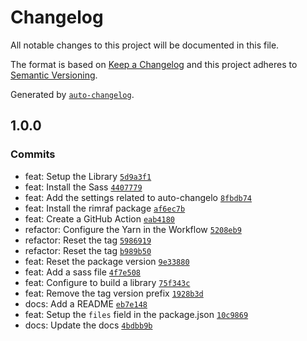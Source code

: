 # Changelog

All notable changes to this project will be documented in this file.

The format is based on [Keep a Changelog](https://keepachangelog.com/en/1.0.0/)
and this project adheres to [Semantic Versioning](https://semver.org/spec/v2.0.0.html).

Generated by [`auto-changelog`](https://github.com/CookPete/auto-changelog).

## 1.0.0

### Commits

- feat: Setup the Library [`5d9a3f1`](https://github.com/yushanwebdev/center-child/commit/5d9a3f163665d41261d4ebfeeb00a9b6957e6801)
- feat: Install the Sass [`4407779`](https://github.com/yushanwebdev/center-child/commit/4407779e00c9c3bbf495635f90f25cc97df7907e)
- feat: Add the settings related to auto-changelo [`8fbdb74`](https://github.com/yushanwebdev/center-child/commit/8fbdb7495776c1b9453a9954ac43ba5066f64749)
- feat: Install the rimraf package [`af6ec7b`](https://github.com/yushanwebdev/center-child/commit/af6ec7bc7feedd2158c0e61e446333cbc99762c5)
- feat: Create a GitHub Action [`eab4180`](https://github.com/yushanwebdev/center-child/commit/eab418091dd1fdb6358fa98e64b431433b0131ac)
- refactor: Configure the Yarn in the Workflow [`5208eb9`](https://github.com/yushanwebdev/center-child/commit/5208eb98fc8030df4f0421da59b80519b5408565)
- refactor: Reset the tag [`5986919`](https://github.com/yushanwebdev/center-child/commit/5986919e39b8d752fb30bac50fa65f3eba092cbb)
- refactor: Reset the tag [`b989b50`](https://github.com/yushanwebdev/center-child/commit/b989b5022086b1f2ce2b6450b728470ae80ac5bf)
- feat: Reset the package version [`9e33880`](https://github.com/yushanwebdev/center-child/commit/9e338800438a0e00664ed7ba37963612da71fd7a)
- feat: Add a sass file [`4f7e508`](https://github.com/yushanwebdev/center-child/commit/4f7e5082b3c1f7e2b6f6e9c12f9d3afb3f583e6d)
- feat: Configure to build a library [`75f343c`](https://github.com/yushanwebdev/center-child/commit/75f343c02691a4b9fa1594d24f96780147434c78)
- feat: Remove the tag version prefix [`1928b3d`](https://github.com/yushanwebdev/center-child/commit/1928b3df395c0f145c219f2d4fab04fd3d7925ca)
- docs: Add a README [`eb7e148`](https://github.com/yushanwebdev/center-child/commit/eb7e14869706290adb5d8b61151718669e3fc615)
- feat: Setup the `files` field in the package.json [`10c9869`](https://github.com/yushanwebdev/center-child/commit/10c986999bebad036bb8194c3caab7a286e347a7)
- docs: Update the docs [`4bdbb9b`](https://github.com/yushanwebdev/center-child/commit/4bdbb9b54c7f3ebe776271aff53dda3d55439f61)

